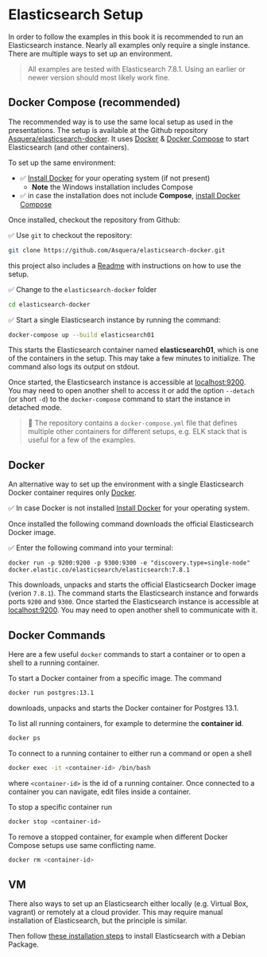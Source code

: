 # Elasticsearch Setup

In order to follow the examples in this book it is recommended to run an Elasticsearch instance. Nearly all examples only require a single instance. There are multiple ways to set up an environment.

> All examples are tested with Elasticsearch 7.8.1. Using an earlier or newer version should most likely work fine.

## Docker Compose (recommended)

The recommended way is to use the same local setup as used in the presentations. The setup is available at the Github repository [Asquera/elasticsearch-docker](https://github.com/Asquera/elasticsearch-docker). It uses [Docker](https://www.docker.com/) & [Docker Compose](https://docs.docker.com/compose/) to start Elasticsearch (and other containers).

To set up the same environment:

* ✅ [Install Docker](https://docs.docker.com/get-docker/) for your operating system (if not present)
  * **Note** the Windows installation includes Compose
* ✅ in case the installation does not include **Compose**, [install Docker Compose](https://docs.docker.com/compose/install/)

Once installed, checkout the repository from Github:

✅ Use `git` to checkout the repository:

```bash
git clone https://github.com/Asquera/elasticsearch-docker.git
```

this project also includes a [Readme](https://github.com/Asquera/elasticsearch-docker/blob/main/Readme.md) with instructions on how to use the setup.

✅ Change to the `elasticsearch-docker` folder

```bash
cd elasticsearch-docker
```

✅ Start a single Elasticsearch instance by running the command:

```bash
docker-compose up --build elasticsearch01
```

This starts the Elasticsearch container named **elasticsearch01**, which is one of the containers in the setup. This may take a few minutes to initialize. The command also logs its output on stdout.

Once started, the Elasticsearch instance is accessible at [localhost:9200](http://localhost:9200). You may need to open another shell to access it or add the option `--detach` (or short `-d`) to the `docker-compose` command to start the instance in detached mode.

> **🔎** The repository contains a `docker-compose.yml` file that defines multiple other containers for different setups, e.g. ELK stack that is useful for a few of the examples.


## Docker

An alternative way to set up the environment with a single Elasticsearch Docker container requires only [Docker](https://www.docker.com/). 

✅ In case Docker is not installed [Install Docker](https://docs.docker.com/get-docker/) for your operating system.

Once installed the following command downloads the official Elasticsearch Docker image.

✅ Enter the following command into your terminal:

```shell
docker run -p 9200:9200 -p 9300:9300 -e "discovery.type=single-node" docker.elastic.co/elasticsearch/elasticsearch:7.8.1
```

This downloads, unpacks and starts the official Elasticsearch Docker image (verion `7.8.1`). The command starts the Elasticsearch instance and forwards ports `9200` and `9300`. Once started the Elasticsearch instance is accessible at [localhost:9200](http://localhost:9200). You may need to open another shell to communicate with it.


## Docker Commands

Here are a few useful `docker` commands to start a container or to open a shell to a running container.

To start a Docker container from a specific image. The command

```bash
docker run postgres:13.1
```

downloads, unpacks and starts the Docker container for Postgres 13.1.

To list all running containers, for example to determine the **container id**.

```bash
docker ps
```

To connect to a running container to either run a command or open a shell

```bash
docker exec -it <container-id> /bin/bash
```

where `<container-id>` is the id of a running container. Once connected to a container you can navigate, edit files inside a container.

To stop a specific container run

```bash
docker stop <container-id>
```

To remove a stopped container, for example when different Docker Compose setups use same conflicting name.

```bash
docker rm <container-id>
```


## VM

There also ways to set up an Elasticsearch either locally (e.g. Virtual Box, vagrant) or remotely at a cloud provider. This may require manual installation of Elasticsearch, but the principle is similar.

Then follow [these installation steps](https://www.elastic.co/guide/en/elasticsearch/reference/current/deb.html) to install Elasticsearch with a Debian Package.

